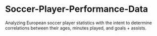 # Soccer-Player-Performance-Data
Analyzing European soccer player statistics with the intent to determine correlations between their ages, minutes played, and goals + assists. 
